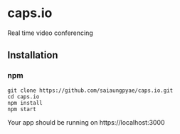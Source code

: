 # caps.io
Real time video conferencing

## Installation

### npm

```shell
git clone https://github.com/saiaungpyae/caps.io.git
cd caps.io
npm install
npm start
```

Your app should be running on https://localhost:3000
